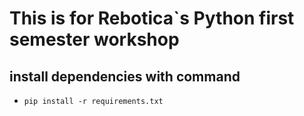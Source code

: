 # This is for Rebotica`s Python first semester workshop #

## install dependencies with command ##
- `pip install -r requirements.txt`